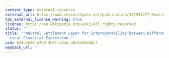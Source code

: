 ```yaml
---
content_type: external-resource
external_url: https://www.researchgate.net/publication/387951277_Neutral_Settlement_Layer_for_Interoperability_between_Different_Forms_of_Local_Financial_Expression
has_external_license_warning: true
license: https://en.wikipedia.org/wiki/All_rights_reserved
status: ''
title: '"Neutral Settlement Layer for Interoperability between Different Forms of
  Local Financial Expression."'
uid: 844ce526-a7e9-4b5f-a2cb-a0c2d5ddddc7
wayback_url: ''
---
```

